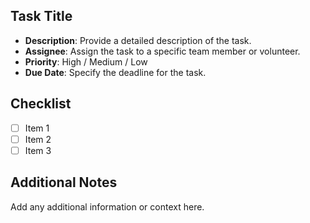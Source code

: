 ## Task Title
- **Description**: Provide a detailed description of the task.
- **Assignee**: Assign the task to a specific team member or volunteer.
- **Priority**: High / Medium / Low
- **Due Date**: Specify the deadline for the task.

## Checklist
- [ ] Item 1
- [ ] Item 2
- [ ] Item 3

## Additional Notes
Add any additional information or context here.
